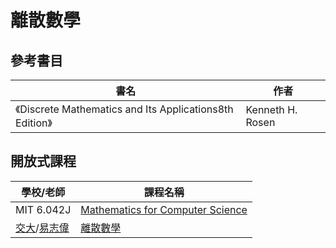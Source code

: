 # 離散數學

## 參考書目

| 書名                                                                                                                                                   | 作者             |
| ------------------------------------------------------------------------------------------------------------------------------------------------------ | ---------------- |
| 《<span class="book-title"><span class="main-title">Discrete Mathematics and Its Applications</span><span class="subtitle">8th Edition</span></span>》 | Kenneth H. Rosen |

## 開放式課程

| 學校/老師   | 課程名稱                             |
| ----------- | ------------------------------------ |
| MIT 6.042J  | [Mathematics for Computer Science][] |
| [交大][]/[易志偉][] | [離散數學][]                         |

[Mathematics for Computer Science]: https://ocw.mit.edu/courses/6-042j-mathematics-for-computer-science-spring-2015/
[交大]: https://ocw.nycu.edu.tw/
[易志偉]: https://ocw.nycu.edu.tw/?course_page=all-course%2Fcollege-of-computer-science%2F離散數學-discrete-mathematics-99學年度-資訊工程學系-易志偉老師
[離散數學]: https://www.youtube.com/playlist?list=PLj6E8qlqmkFu0DqDkiub6adY9HBkEsNNG

